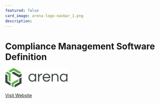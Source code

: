 ```yaml
---
featured: false
card_image: arena-logo-navbar_1.png
description: 
---
```


# Compliance Management Software Definition
<img src="arena-logo-navbar_1.png" alt="Logo" style="max-width: 200px; height: auto;">

<a href="https://www.arenasolutions.com/resources/glossary/compliance-management-software/">Visit Website</a>  

